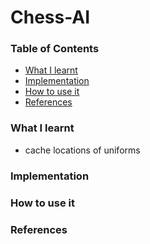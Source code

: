# Chess-AI


### Table of Contents
- [What I learnt](#what-i-learnt)
- [Implementation](#implementation)
- [How to use it](#how-to-use-it)
- [References](#references)

### What I learnt

- cache locations of uniforms

### Implementation

### How to use it



### References
